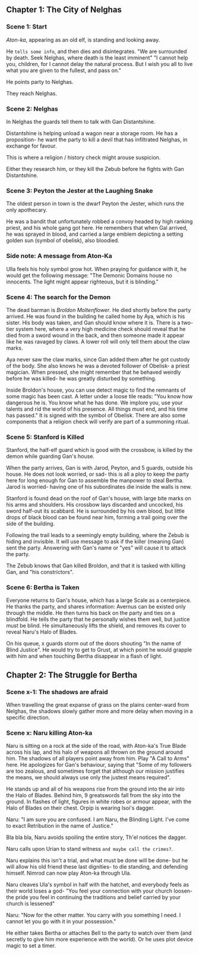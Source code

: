 ## Chapter 1: The City of Nelghas

### Scene 1: Start
*Aton-ka*, appearing as an old elf, is standing and looking away.

He `tells some info`, and then dies and disintegrates.
"We are surrounded by death. Seek Nelghas, where death is the least imminent"
"I cannot help you, children, for I cannot delay the natural process. But I wish
you all to live what you are given to the fullest, and pass on."

He points party to Nelghas.

They reach Nelghas.

### Scene 2: Nelghas
In Nelghas the guards tell them to talk with Gan Distantshine.

Distantshine is helping unload a wagon near a storage room. 
He has a proposition- he want the party to kill a devil that
has infiltrated Nelghas, in exchange for favour. 

This is where a religion / history check might arouse suspicion. 

Either they research him, or they kill the Zebub before he fights with Gan 
Distantshine.

### Scene 3: Peyton the Jester at the Laughing Snake
The oldest person in town is the dwarf Peyton the Jester,
which runs the only apothecary.

He was a bandit that unfortunately robbed a
convoy headed by high ranking priest, 
and his whole gang got here. 
He remembers that when Gal arrived,
he was sprayed in blood, and carried a 
large emblem depicting a setting golden sun 
(symbol of obelisk), also bloodied.

### Side note: A message from Aton-Ka
Ulla feels his holy symbol grow hot. When praying for guidance with it, he 
would get the following message: "The Demonic Domains house no innocents. The light might appear
righteous, but it is blinding."

### Scene 4: The search for the Demon
The dead barman is *Broldon Moltenflower*. He died shortly before the party
arrived. He was found in the building he called home by Aya, which is his
sister. His body was taken, and Gan should know where it is. There is a two-tier
system here, where a very high medicine check should reveal that he died from a
sword wound in the back, and then someone made it appear like he was ravaged by
claws. A lower roll will only tell them about the claw marks.

Aya never saw the claw marks, since Gan added them after he got custody of the
body. She also knows he was a devoted follower of Obelisk- a priest magician.
When pressed, she might remember that he behaved weirdly before he was killed-
he was greatly disturbed by something.

Inside Broldon's house, you can use detect magic to find the remnants of some
magic has been cast. A letter under a loose tile reads: "You know how dangerous
he is. You know what he has done. We implore you, use your talents and rid the
world of his presence. All things must end, and his time has passed." It is
signed with the symbol of Obelisk. There are also some components that a
religion check will verify are part of a summoning ritual.

### Scene 5: Stanford is Killed
Stanford, the half-elf guard which is good with the crossbow, is killed by the
demon while guarding Gan's house.

When the party arrives, Gan is with Jarod, Peyton, and 5 guards, outside his
house. He does not look worried, or sad- this is all a ploy to keep the party
here for long enough for Gan to assemble the manpower to steal Bertha.
Jarod is worried- having one of his subordinates die inside the walls is new.

Stanford is found dead on the roof of Gan's house, with large bite marks on his arms
and shoulders. His crossbow lays discarded and uncocked, his sword half-out its
scabbard. He is surrounded by his own blood, but little drops of black blood can
be found near him, forming a trail going over the side of the building.

Following the trail leads to a seemingly empty building, where the Zebub is
hiding and invisible. It will use message to ask if the killer (meaning Gan)
sent the party. Answering with Gan's name or "yes" will cause it to attack the party.

The Zebub knows that Gan killed Broldon, and that it is tasked with killing Gan,
and "his constrictors".

### Scene 6: Bertha is Taken

Everyone returns to Gan's house, which has a large Scale as a centerpiece. 
He thanks the party, and shares information: Avernus can be existed only through
the middle. 
He then turns his back on the party and ties on a blindfold. He tells the party
that he personally wishes them well, but justice must be blind. He simultaneously lifts
the shield, and removes its cover to reveal Naru's Halo of Blades. 

On his queue, x guards storm out of the doors shouting "In the name of Blind
Justice". He would try to get to Grust, at which point he would grapple with
him and when touching Bertha disappear in a flash of light.


## Chapter 2: The Struggle for Bertha

### Scene x-1: The shadows are afraid

When travelling the great expanse of grass on the plains center-ward from Nelghas, the shadows slowly
gather more and more delay when moving in a specific direction.

### Scene x: Naru killing Aton-ka

Naru is sitting on a rock at the side of the road, with Aton-ka's True Blade across his lap,
and his halo of weapons all thrown on the ground around him. The shadows of all players point
away from him. Play "A Call to Arms" here. He apologizes for Gan's behaviour,
saying that "Some of my followers are too zealous, and sometimes forget that
although our mission justifies the means, we should always use only the justest
means required".

He stands up and all of his weapons rise from the ground into the air into the
Halo of Blades.
Behind him, 9 greatswords fall from the sky into the ground. In flashes of light,
figures in white robes or armour appear, with the Halo of Blades on their chest.
Orpip is wearing Isoi's dagger.

Naru: "I am sure you are confused. I am Naru, the Blinding Light.
I've come to exact Retribution in the name of Justice."

Bla bla bla, Naru avoids spoiling the entire story, Th'el notices the dagger.

Naru calls upon Urian to stand witness `and maybe call the crimes?`.

Naru explains this isn't a trial, and what must be done will be done- but he
will allow his old friend these last dignities- to die standing, and defending
himself. Nimrod can now play Aton-ka through Ula.

Naru cleaves Ula's symbol in half with the hatchet, and everybody feels as their
world loses a god- "You feel your connection with your church loosen- the pride
you feel in continuing the traditions and belief carried by your church is
lessened"

Naru: "Now for the other matter. You carry with you something I need. I cannot
let you go with it in your possession."

He either takes Bertha or attaches Bell to the party to watch over them (and
secretly to give him more experience with the world).
Or he uses plot device magic to set a timer.
